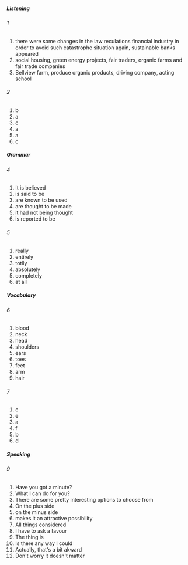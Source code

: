 ##### Listening
###### 1
1. there were some changes in the law reculations financial industry in order to avoid such catastrophe situation again, sustainable banks appeared
2. social housing, green energy projects, fair traders, organic farms and fair trade companies
3. Bellview farm, produce organic products, driving company, acting school 

###### 2
1. b
2. a
3. c
4. a
5. a
6. c

##### Grammar
###### 4
1. It is believed
2. is said to be
3. are known to be used
4. are thought to be made 
5. it had not being thought
6. is reported to be

###### 5
1. really
2. entirely
3. totlly
4. absolutely
5. completely
6. at all

##### Vocabulary
###### 6
1. blood
2. neck
3. head
4. shoulders
5. ears
6. toes
7. feet
8. arm
9. hair

###### 7
1. c
2. e
3. a
4. f
5. b
6. d

##### Speaking
###### 9


1. Have you got a minute?
2. What I can do for you?
3. There are some pretty interesting options to choose from
4. On the plus side	
5. on the minus side
6. makes it an attractive possibility
7. All things considered 
8. I have to ask a favour
9. The thing is
10. Is there any way I could
11. Actually, that's a bit akward
12. Don't worry it doesn't matter
